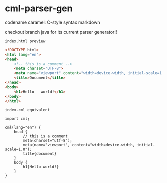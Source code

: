 # cml-parser-gen
codename caramel: C-style syntax markdown

checkout branch java for its current parser generator!!

`index.html preview`
```html
<!DOCTYPE html>
<html lang="en">
<head>
    <!-- this is a comment -->
    <meta charset="UTF-8">
    <meta name="viewport" content="width=device-width, initial-scale=1.0">
    <title>Document</title>
</head>
<body>
    <h1>Hello   world!</h1>
</body>
</html>
```

`index.cml equivalent`
```
import cml;

cml(lang="en") {
    head {
        // this is a comment
        meta(charset="utf-8");
        meta(name="viewport", content="width=device-width, initial-scale=1.0");
        title{document}
    }
    body {
        h1{Hello world!}
    }
}
```


